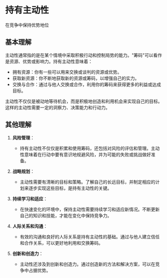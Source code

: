 
# 持有主动性

在竞争中保持优势地位

## 基本理解
主动性通常指的是在某个情境中采取积极行动和控制局势的能力。"筹码"可以看作是资源、优势或影响力。持有主动性意味着：

- 拥有资源：你有一些可以用来交换或谈判的资源或优势。
- 获取新资源：你不断地获取新的资源或筹码，以增强自己的实力。
- 交换与合作：通过与他人交换或合作，利用你的筹码来获得更多的利益或达成目标。

主动性不仅仅是被动地等待机会，而是积极地创造和利用机会来实现自己的目标。这样的主动性需要一定的洞察力、决策能力和行动力。

  
## 其他理解
1. **风险管理**：
   - 持有主动性不仅仅是积累和使用筹码，还包括对风险的评估和管理。主动性意味着在行动中要有意识地规避风险，并为可能的失败或挑战做好准备。

2. **战略规划**：
   - 主动性需要有清晰的目标和策略。了解自己的长远目标，并制定相应的计划来逐步实现这些目标，是持有主动性的关键。

3. **持续学习和适应**：
   - 在快速变化的环境中，保持主动性需要持续学习和适应新情况。不断更新自己的知识和技能，才能在变化中保持竞争力。

4. **人际关系和沟通**：
   - 有效的沟通和良好的人际关系是持有主动性的基础。通过与他人建立信任和合作关系，可以更好地利用和交换筹码。

6. **创新和创造力**：
   - 主动性还涉及到创新和创造力。通过创造新的方法和解决方案，可以在竞争中占据优势。
